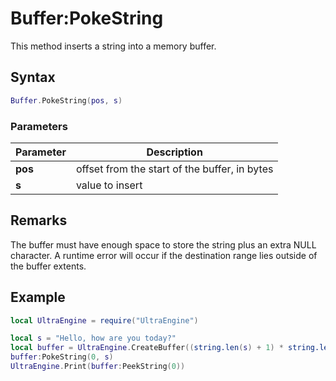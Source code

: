 # Buffer:PokeString
This method inserts a string into a memory buffer.

## Syntax
```lua
Buffer.PokeString(pos, s)
```
### Parameters
| Parameter | Description |
| ----- | ----- |
| **pos** | offset from the start of the buffer, in bytes |
| **s** | value to insert |

## Remarks
The buffer must have enough space to store the string plus an extra NULL character. A runtime error will occur if the destination range lies outside of the buffer extents.

## Example

```lua
local UltraEngine = require("UltraEngine")

local s = "Hello, how are you today?"
local buffer = UltraEngine.CreateBuffer((string.len(s) + 1) * string.len(s:sub(1,1)))
buffer:PokeString(0, s)
UltraEngine.Print(buffer:PeekString(0))
```